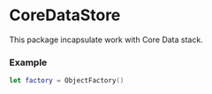 # CoreDataStore

This package incapsulate work with Core Data stack.

### Example

```swift
let factory = ObjectFactory()
```
